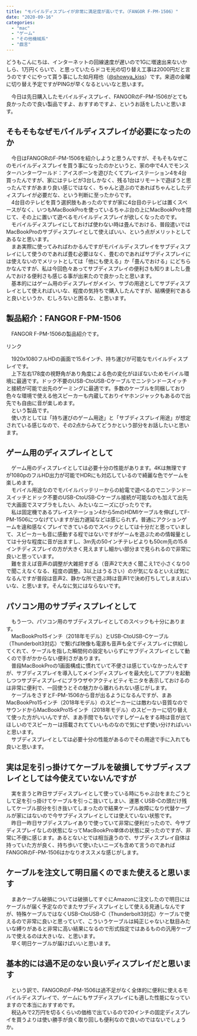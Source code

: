 ```yaml
---
title: "モバイルディスプレイが非常に満足度が高いです。（FANGOR F-PM-1506）"
date: "2020-09-16"
categories: 
  - "mac"
  - "ゲーム"
  - "その他機械系"
  - "戯言"
---
```


どうもこんにちは、インターネットの回線速度が遅いので1Gに増速出来ないかしら、1万円くらいで、と思っていたらドコモ光の切り替え工事は2000円だと言うのですぐにやって貰う事にした如月翔也（[@showya\_kiss](http://twitter.com/showya_kiss)）です。来週の金曜に切り替え予定ですがPINGが早くなるといいなと思います。  
  
　今日は先日購入したモバイルディスプレイ、FANGORのF-PM-1506がとても良かったので良い製品ですよ、おすすめですよ、というお話をしたいと思います。  

## そもそもなぜモバイルディスプレイが必要になったのか

　今日はFANGORのF-PM-1506を紹介しようと思うんですが、そもそもなぜこのモバイルディスプレイを買う事になったのかというと、家の中で4人でモンスターハンターワールド：アイスボーンを遊びたくてプレイステーション4を4台買ったんですが、家にはテレビが3台しかなく、残る1台はリモートで遊ぼうと思ったんですがあまり良い感じではなく、ちゃんと遊ぶのであればちゃんとしたディスプレイが必要だな、という判断に至ったからです。  
　4台目のテレビを買う選択肢もあったのですが家に4台目のテレビは置くスペースがなく、いつもMacBookProを使っているちゃぶ台の上にMacBookProを閉じて、その上に置いて遊べるモバイルディスプレイが欲しくなったのです。  
　モバイルディスプレイにしておけば使わない時は畳んでおける、普段遣いではMacBookProのサブディスプレイとして使えばいい、という点がメリットとしてあるなと思います。  
　まあ実際に使ってみればわかるんですがモバイルディスプレイをサブディスプレイにして使うのであれば畳む必要はなく、畳むのであればサブディスプレイには使えないのでメリットとしては「他にも使える」か「畳んでおける」にどちらかなんですが、私は今回色々あってサブディスプレイの便利さも知りましたし畳んでおける便利さも感じる事が出来たので良かったと思います。  
　基本的にはゲーム用のディスプレイがメイン、サブの用途としてサブディスプレイとして使えればいいな、程度の気持ちで購入したんですが、結構便利であると良いというか、むしろないと困るな、と思います。  

## 製品紹介：FANGOR F-PM-1506

　FANGOR F-PM-1506の製品紹介です。  
<script type="text/javascript">(function(b,c,f,g,a,d,e){b.MoshimoAffiliateObject=a;b[a]=b[a]||function(){arguments.currentScript=c.currentScript||c.scripts[c.scripts.length-2];(b[a].q=b[a].q||[]).push(arguments)};c.getElementById(a)||(d=c.createElement(f),d.src=g,d.id=a,e=c.getElementsByTagName("body")[0],e.appendChild(d))})(window,document,"script","//dn.msmstatic.com/site/cardlink/bundle.js","msmaflink");msmaflink({"n":"FANGOR モバイルモニター 15.6インチ モバイルディスプレイ 1920*1080FHD 内蔵スピーカー スタンド付き ポータブルモニター PS4\/PS5\/switch\/Xbox\/Tv Stick\/Laptop\/スマホ\/パソコン HDMI\/USB TYPE-C 日本語取扱説明書【一年保証】","b":"FANGOR","t":"F-PM-1506","d":"https:\/\/m.media-amazon.com","c_p":"\/images\/I","p":["\/51-pmgAWnzL.jpg","\/51x+qQyh7+L.jpg","\/51rQd+5yM6L.jpg","\/51V-LpHHrpL.jpg","\/51Qtgp+MsKL.jpg","\/51jP7VsUSfL.jpg","\/510+-egwSSL.jpg"],"u":{"u":"https:\/\/www.amazon.co.jp\/dp\/B087Q56DJQ","t":"amazon","r_v":""},"aid":{"amazon":"2093955","rakuten":"2093954","yahoo":"2099557"},"eid":"kT4Ll","s":"s"});</script>

リンク

　1920x1080フルHDの画面で15.6インチ、持ち運びが可能なモバイルディスプレイです。  
　上下左右178度の視野角があり角度による色の変化がほぼないためモバイル環境に最適です。ドック不要のUSB-CtoUSB-Cケーブルでニンテンドースイッチと接続が可能で出先のゲーミングに最適です。多数のケーブルを同梱しており色々な環境で使える他スピーカーも内蔵しておりイヤホンジャックもあるので出先でも自由に音が楽しめます。  
　という製品です。  
　使い方としては「持ち運びのゲーム用途」と「サブディスプレイ用途」が想定されている感じなので、その2点からみてどうかという部分をお話したいと思います。  

## ゲーム用のディスプレイとして

　ゲーム用のディスプレイとしては必要十分の性能があります。4Kは無理ですが1080pのフルHD出力が可能でHDRにも対応しているので綺麗な色でゲームを楽しめます。  
　モバイル用途なのでモバイルバッテリーからの給電で遊べるのでニンテンドースイッチとドック不要のUSB-CtoUSB-Cケーブル接続が可能なのも加えて出先で大画面でスマブラをしたい、みたいなニーズにぴったりです。  
　私は固定機であるプレイステーション4から5mのHDMIケーブルを伸ばしてF-PM-1506につなげていますが出力遅延などは感じられず。普通にアクションゲームを違和感なくプレイできているのでスペックとしては十分だと思っていまして、スピーカーも音に感動する程ではないですがゲームを遊ぶための情報量としては十分な程度に音が出ますし、3m先の50インチテレビよりも50cm先の15.6インチディスプレイの方が大きく見えますし細かい部分まで見られるので非常に良いと思っています。  
　難を言えば音声の調整が大雑把すぎる（音声2で大きく聞こえ1で小さくなり0で聞こえなくなる、程度の調整。3以上はうるさい）のが気になるといえば気になるんですが普段は音声2、静かな所で遊ぶ時は音声1で決め打ちしてしまえばいいな、と思います。そんなに気にはならないです。  

## パソコン用のサブディスプレイとして

　もう一つ、パソコン用のサブディスプレイとしてのスペックも十分にあります。  
　MacBookPro15インチ（2018年モデル）とUSB-CtoUSB-Cケーブル（Thunderbolt3対応）で繋げば映像も電源も音声も全てディスプレイに供給してくれて、ケーブルを指した瞬間何の設定もいらずにサブディスプレイとして動くので手がかからない便利さがあります。  
　普段MacBookProの1画面構成に慣れていて不便さは感じていなかったんですが、サブディスプレイを導入してメインディスプレイを最大化してアプリを起動しつつサブディスプレイにブラウザやアクティビティモニタを表示しておけるのは非常に便利で、一回使うとその魅力から離れられない感じがします。  
　ケーブルをさすとF-PM-1506から音が出るようになるんですが、まあMacBookPro15インチ（2018年モデル）のスピーカーには敵わない音質なのでサウンドからMacBookPro15インチ（2018年モデル）のスピーカーに切り替えて使った方がいいんですが、まあ手間でもないですしゲームをする時は音が出てほしいのでスピーカーは搭載されてていいものなので気にせず使い分ければいいと思います。  
　サブディスプレイとしては必要十分の性能があるのでその用途で手に入れても良いと思います。  

## 実は足を引っ掛けてケーブルを破損してサブディスプレイとしては今使えていないんですが

　実を言うと昨日サブディスプレイとして使っている時にちゃぶ台をまたごうとして足を引っ掛けてケーブルを引っこ抜いてしまい、運悪くUSB-Cの頭だけ残してケーブル部分を引き抜いてしまったので結果ケーブル故障になり代替ケーブルが家にはないので今サブディスプレイとしては使えていない状態です。  
　昨日一昨日サブディスプレイありで使っていて非常に便利だったので、今サブディスプレイなしの状態になってMacBookPro単体の状態に戻ったのですが、非常に不便に感じます。あるとないとでは相当違うので、サブディスプレイ自体は持っていた方が良く、持ち歩いて使いたいニーズも含めて言うのであればFANGORのF-PM-1506はかなりオススメな感じがします。  

## ケーブルを注文して明日届くのでまた使えると思います

　まあケーブル破損については破損してすぐにAmazonに注文したので明日にはケーブルが届く予定なのでまたサブディスプレイとして使える見通しなんですが、特殊ケーブルではなくUSB-CtoUSB-C（Thunderbolt3対応）ケーブルで使えるので非常に良いと思っていて、こういうケーブルは純正じゃないと駄目みたいな縛りがあると非常に高い結果になるので形式指定ではあるものの汎用ケーブルで使えるのは大きいな、と思います。  
　早く明日ケーブルが届けばいいと思います。  

## 基本的には過不足のない良いディスプレイだと思います

　という訳で、FANGORのF-PM-1506は過不足がなく全体的に便利に使えるモバイルディスプレイで、ゲームにもサブディスプレイにも適した性能になっていますので本当におすすめです。  
　税込みで2万円を切るくらいの価格で出ているので20インチの固定ディスプレイを買うよりは使い勝手が良く取り回しも便利なので良いのではないでしょうか。
